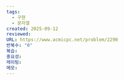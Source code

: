 ```yaml
---
tags:
  - 구현
  - 문자열
created: 2025-09-12
reviewed:
URL: https://www.acmicpc.net/problem/2290
반복수: "0"
복습:
중요성:
레이팅:
메모:
---
```

